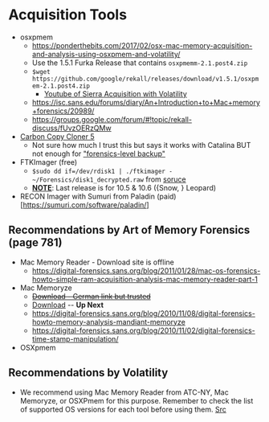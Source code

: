 # Acquisition Tools

- osxpmem
	- https://ponderthebits.com/2017/02/osx-mac-memory-acquisition-and-analysis-using-osxpmem-and-volatility/
	- Use the 1.5.1 Furka Release that contains `osxpmemm-2.1.post4.zip`
	- `$wget https://github.com/google/rekall/releases/download/v1.5.1/osxpmem-2.1.post4.zip`
		- [Youtube of Sierra Acquisition with Volatility](https://www.youtube.com/watch?v=wmU3MlHZxg8)
	- https://isc.sans.edu/forums/diary/An+Introduction+to+Mac+memory+forensics/20989/
	- https://groups.google.com/forum/#!topic/rekall-discuss/fUvzOERzQMw
- [Carbon Copy Cloner 5](https://bombich.com/)
	- Not sure how much I trust this but says it works with Catalina BUT not enough for ["forensics-level backup"](https://bombich.com/kb/ccc3/block-level-copy)
- FTKImager (free)
	- `$sudo dd if=/dev/rdisk1 | ./ftkimager - ~/Forensics/disk1_decrypted.raw` from [soruce](https://medium.com/@bromiley/imaging-with-apple-ftkimager-c529c174497a)
	- [**NOTE**](https://accessdata.com/product-download): Last release is for 10.5 & 10.6 ({Snow, } Leopard)
- RECON Imager with Sumuri from Paladin (paid)[https://sumuri.com/software/paladin/]



## Recommendations by Art of Memory Forensics (page 781)

- Mac Memory Reader - Download site is offline
	- https://digital-forensics.sans.org/blog/2011/01/28/mac-os-forensics-howto-simple-ram-acquisition-analysis-mac-memory-reader-part-1
- Mac Memoryze
	- ~~[Download - German link but trusted](https://www.fireeye.com/services/freeware/memoryze-for-the-mac.html)~~
	- [Download](https://www.fireeye.com/services/freeware/memoryze.html) -- **Up Next**
	- https://digital-forensics.sans.org/blog/2010/11/08/digital-forensics-howto-memory-analysis-mandiant-memoryze
	- https://digital-forensics.sans.org/blog/2010/11/02/digital-forensics-time-stamp-manipulation/
- OSXpmem



## Recommendations by Volatility

- We recommend using Mac Memory Reader from ATC-NY, Mac Memoryze, or OSXPmem for this purpose. Remember to check the list of supported OS versions for each tool before using them. [Src](https://github.com/volatilityfoundation/volatility/wiki/Mac)
